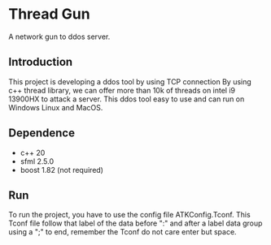 # Thread Gun
A network gun to ddos server.
## Introduction
This project is developing a ddos tool by using TCP connection
By using c++ thread library, we can offer more than 10k of threads on intel i9 13900HX to attack a server.
This ddos tool easy to use and can run on Windows Linux and MacOS.
## Dependence
- c++ 20
- sfml 2.5.0
- boost 1.82 (not required)
## Run
To run the project, you have to use the config file ATKConfig.Tconf.
This Tconf file follow that label of the data before ":" and after a label data group using a ";" to end, remember the Tconf do not care enter but space.
